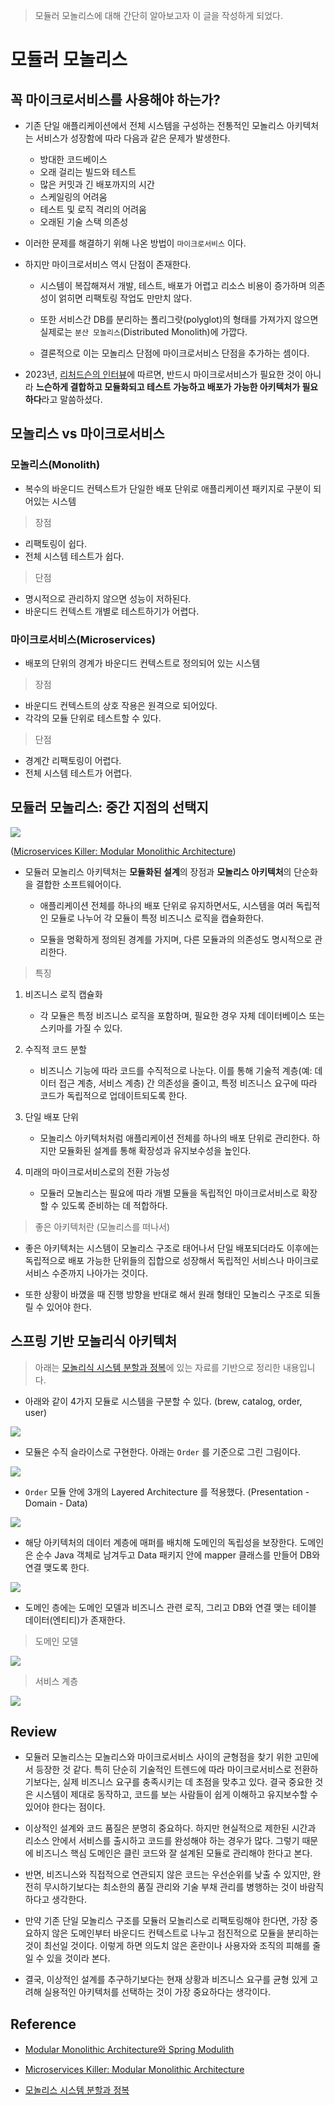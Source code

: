 > 모듈러 모놀리스에 대해 간단히 알아보고자 이 글을 작성하게 되었다.

# 모듈러 모놀리스

## 꼭 마이크로서비스를 사용해야 하는가?

* 기존 단일 애플리케이션에서 전체 시스템을 구성하는 전통적인 모놀리스 아키텍처는 서비스가 성장함에 따라 다음과 같은 문제가 발생한다.

    * 방대한 코드베이스
    * 오래 걸리는 빌드와 테스트
    * 많은 커밋과 긴 배포까지의 시간
    * 스케일링의 어려움
    * 테스트 및 로직 격리의 어려움
    * 오래된 기술 스택 의존성

* 이러한 문제를 해결하기 위해 나온 방법이 `마이크로서비스` 이다.

* 하지만 마이크로서비스 역시 단점이 존재한다.

    * 시스템이 복잡해져서 개발, 테스트, 배포가 어렵고 리소스 비용이 증가하며 의존성이 얽히면 리팩토링 작업도 만만치 않다.

    * 또한 서비스간 DB를 분리하는 폴리그랏(polyglot)의 형태를 가져가지 않으면 실제로는 `분산 모놀리스`(Distributed Monolith)에 가깝다.

    * 결론적으로 이는 모놀리스 단점에 마이크로서비스 단점을 추가하는 셈이다.

* 2023년, [리처드슨의 인터뷰](https://www.youtube.com/watch?v=8BJUrHNFACA&ab_channel=%ED%95%9C%EB%B9%9B%EB%AF%B8%EB%94%94%EC%96%B4)에 따르면, 반드시 마이크로서비스가 필요한 것이 아니라 **느슨하게 결합하고 모듈화되고 테스트 가능하고 배포가 가능한 아키텍처가 필요하다**라고 말씀하셨다.

## 모놀리스 vs 마이크로서비스

### 모놀리스(Monolith)

* 복수의 바운디드 컨텍스트가 단일한 배포 단위로 애플리케이션 패키지로 구분이 되어있는 시스템

> 장점

* 리팩토링이 쉽다.
* 전체 시스템 테스트가 쉽다.

> 단점

* 명시적으로 관리하지 않으면 성능이 저하된다.
* 바운디드 컨텍스트 개별로 테스트하기가 어렵다.

### 마이크로서비스(Microservices)

* 배포의 단위의 경계가 바운디드 컨텍스트로 정의되어 있는 시스템

> 장점

* 바운디드 컨텍스트의 상호 작용은 원격으로 되어있다.
* 각각의 모듈 단위로 테스트할 수 있다.

> 단점

* 경계간 리팩토링이 어렵다.
* 전체 시스템 테스트가 어렵다.

## 모듈러 모놀리스: 중간 지점의 선택지

![](./img/Modular_Monolithic_Architecture.png)

([Microservices Killer: Modular Monolithic Architecture](https://medium.com/design-microservices-architecture-with-patterns/microservices-killer-modular-monolithic-architecture-ac83814f6862))

* 모듈러 모놀리스 아키텍처는 **모듈화된 설계**의 장점과 **모놀리스 아키텍처**의 단순화을 결합한 소프트웨어이다.

    * 애플리케이션 전체를 하나의 배포 단위로 유지하면서도, 시스템을 여러 독립적인 모듈로 나누어 각 모듈이 특정 비즈니스 로직을 캡슐화한다.

    * 모듈을 명확하게 정의된 경계를 가지며, 다른 모듈과의 의존성도 명시적으로 관리한다.

> 특징

1. 비즈니스 로직 캡슐화

   * 각 모듈은 특정 비즈니스 로직을 포함하며, 필요한 경우 자체 데이터베이스 또는 스키마를 가질 수 있다.

2. 수직적 코드 분할

    * 비즈니스 기능에 따라 코드를 수직적으로 나눈다. 이를 통해 기술적 계층(예: 데이터 접근 계층, 서비스 계층) 간 의존성을 줄이고, 특정 비즈니스 요구에 따라 코드가 독립적으로 업데이트되도록 한다.

3. 단일 배포 단위

    * 모놀리스 아키텍처처럼 애플리케이션 전체를 하나의 배포 단위로 관리한다. 하지만 모듈화된 설계를 통해 확장성과 유지보수성을 높인다.

4. 미래의 마이크로서비스로의 전환 가능성

    * 모듈러 모놀리스는 필요에 따라 개별 모듈을 독립적인 마이크로서비스로 확장할 수 있도록 준비하는 데 적합하다.

> 좋은 아키텍처란 (모놀리스를 떠나서)

* 좋은 아키텍처는 시스템이 모놀리스 구조로 태어나서 단일 배포되더라도 이후에는 독립적으로 배포 가능한 단위들의 집합으로 성장해서 독립적인 서비스나 마이크로서비스 수준까지 나아가는 것이다.

* 또한 상황이 바꼈을 때 진행 방향을 반대로 해서 원래 형태인 모놀리스 구조로 되돌릴 수 있어야 한다.

## 스프링 기반 모놀리식 아키텍처

> 아래는 [모놀리식 시스템 분할과 정복](https://speakerdeck.com/arawn/monolrisig-siseutem-bunhalgwa-jeongbog)에 있는 자료를 기반으로 정리한 내용입니다.

* 아래와 같이 4가지 모듈로 시스템을 구분할 수 있다. (brew, catalog, order, user)

![](./img/Modular_Monolithic_Architecture_1.png)

* 모듈은 수직 슬라이스로 구현한다. 아래는 `Order` 를 기준으로 그린 그림이다.

![](./img/Modular_Monolithic_Architecture_2.png)

* `Order` 모듈 안에 3개의 Layered Architecture 를 적용했다. (Presentation - Domain - Data)

![](./img/Modular_Monolithic_Architecture_3.png)

* 해당 아키텍처의 데이터 계층에 매퍼를 배치해 도메인의 독립성을 보장한다. 도메인은 순수 Java 객체로 남겨두고 Data 패키지 안에 mapper 클래스를 만들어 DB와 연결 맺도록 한다.

![](./img/Modular_Monolithic_Architecture_4.png)

* 도메인 층에는 도메인 모델과 비즈니스 관련 로직, 그리고 DB와 연결 맺는 테이블 데이터(엔티티)가 존재한다.

> 도메인 모델

![](./img/Modular_Monolithic_Architecture_5.png)

> 서비스 계층

![](./img/Modular_Monolithic_Architecture_6.png)

## Review

* 모듈러 모놀리스는 모놀리스와 마이크로서비스 사이의 균형점을 찾기 위한 고민에서 등장한 것 같다. 
특히 단순히 기술적인 트렌드에 따라 마이크로서비스로 전환하기보다는, 실제 비즈니스 요구를 충족시키는 데 초점을 맞추고 있다. 결국 중요한 것은 시스템이 제대로 동작하고, 코드를 보는 사람들이 쉽게 이해하고 유지보수할 수 있어야 한다는 점이다.

* 이상적인 설계와 코드 품질은 분명히 중요하다. 
하지만 현실적으로 제한된 시간과 리소스 안에서 서비스를 출시하고 코드를 완성해야 하는 경우가 많다. 
그렇기 때문에 비즈니스 핵심 도메인은 클린 코드와 잘 설계된 모듈로 관리해야 한다고 본다. 

* 반면, 비즈니스와 직접적으로 연관되지 않은 코드는 우선순위를 낮출 수 있지만, 완전히 무시하기보다는 최소한의 품질 관리와 기술 부채 관리를 병행하는 것이 바람직하다고 생각한다.

* 만약 기존 단일 모놀리스 구조를 모듈러 모놀리스로 리팩토링해야 한다면, 가장 중요하지 않은 도메인부터 바운디드 컨텍스트로 나누고 점진적으로 모듈을 분리하는 것이 최선일 것이다. 
이렇게 하면 의도치 않은 혼란이나 사용자와 조직의 피해를 줄일 수 있을 것이라 본다.

* 결국, 이상적인 설계를 추구하기보다는 현재 상황과 비즈니스 요구를 균형 있게 고려해 실용적인 아키텍처를 선택하는 것이 가장 중요하다는 생각이다.

## Reference

* [Modular Monolithic Architecture와 Spring Modulith](https://monday9pm.com/modular-architecture%EC%99%80-spring-modulith-43b6709b2937)

* [Microservices Killer: Modular Monolithic Architecture](https://medium.com/design-microservices-architecture-with-patterns/microservices-killer-modular-monolithic-architecture-ac83814f6862)

* [모놀리스 시스템 분할과 정복](https://speakerdeck.com/arawn/monolrisig-siseutem-bunhalgwa-jeongbog)

